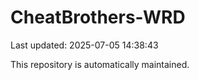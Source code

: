 # CheatBrothers-WRD

Last updated: 2025-07-05 14:38:43

This repository is automatically maintained.
